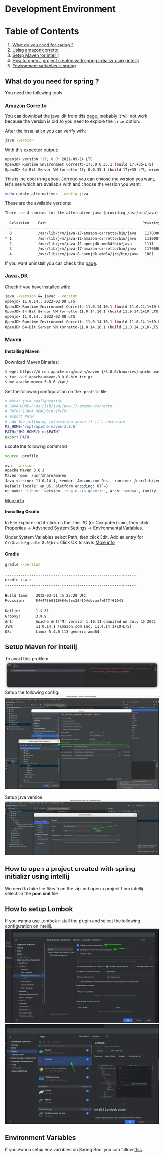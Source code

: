 # Development Environment

# Table of Contents
1. [What do you need for spring ?](#what-do-you-need-for-spring)
2. [Using amazon corretto](#amazon-corretto)
3. [Setup Maven for intellij](#setup-maven-for-intellij)
4. [How to open a project created with spring initializr using intellij](#how-to-open-a-project-created-with-spring-initializr-using-intellij)
5. [Environment variables in spring](#environment-variables)

## What do you need for spring ?
You need the following tools

### Amazon Corretto
You can download the java jdk from this [page](https://docs.aws.amazon.com/corretto/latest/corretto-17-ug/generic-linux-install.html), probably it will not work because the version is old so you need to explore the `linux` option.

After the installation you can verify with:
```bash
java -version
```
With this expected output:
```bash
openjdk version "17;.0.0" 2021-09-14 LTS
OpenJDK Runtime Environment Corretto-17;.0.0.35.1 (build 17;+35-LTS)
OpenJDK 64-Bit Server VM Corretto-17;.0.0.35.1 (build 17;+35-LTS, mixed mode, sharing)
```
This is the cool thing about Corretto you can choose the version you want, let's see which are available with and choose the version you want:
```bash
sudo update-alternatives --config java
```
These are the available versions:
```bash
There are 4 choices for the alternative java (providing /usr/bin/java).

  Selection    Path                                            Priority   Status
------------------------------------------------------------
  0            /usr/lib/jvm/java-17-amazon-corretto/bin/java    11700002  auto mode
* 1            /usr/lib/jvm/java-11-amazon-corretto/bin/java    11100014  manual mode
  2            /usr/lib/jvm/java-11-openjdk-amd64/bin/java      1111      manual mode
  3            /usr/lib/jvm/java-17-amazon-corretto/bin/java    11700002  manual mode
  4            /usr/lib/jvm/java-8-openjdk-amd64/jre/bin/java   1081      manual mode
```
If you want uninstall you can check this [page](https://docs.aws.amazon.com/corretto/latest/corretto-17-ug/generic-linux-install.html).
### Java JDK
Check if you have installed with:
```bash
java --version && javac --version
openjdk 11.0.14.1 2022-02-08 LTS
OpenJDK Runtime Environment Corretto-11.0.14.10.1 (build 11.0.14.1+10-LTS)
OpenJDK 64-Bit Server VM Corretto-11.0.14.10.1 (build 11.0.14.1+10-LTS, mixed mode)
openjdk 11.0.14.1 2022-02-08 LTS
OpenJDK Runtime Environment Corretto-11.0.14.10.1 (build 11.0.14.1+10-LTS)
OpenJDK 64-Bit Server VM Corretto-11.0.14.10.1 (build 11.0.14.1+10-LTS, mixed mode)
```
### Maven

#### Installing Maven

Download Maven Binaries:
```bash
$ wget https://dlcdn.apache.org/maven/maven-3/3.8.6/binaries/apache-maven-3.8.6-bin.tar.gz
$ tar -xvf apache-maven-3.8.6-bin.tar.gz
$ mv apache-maven-3.8.6 /opt/
```
Set the following configuration on the ``.profile`` file
```bash
# maven java configuration
# JAVA_HOME='/usr/lib/jvm/java-17-amazon-corretto'
# PATH="$JAVA_HOME/bin:$PATH"
# export PATH
# add the following information above if it's necessary
M2_HOME='/opt/apache-maven-3.8.6'
PATH="$M2_HOME/bin:$PATH"
export PATH
```
Excute the following command
```bash
source .profile
```

```bash
mvn --version
Apache Maven 3.6.3
Maven home: /usr/share/maven
Java version: 11.0.14.1, vendor: Amazon.com Inc., runtime: /usr/lib/jvm/java-11-amazon-corretto
Default locale: en_US, platform encoding: UTF-8
OS name: "linux", version: "5.4.0-113-generic", arch: "amd64", family: "unix"
```
[More info](https://www.digitalocean.com/community/tutorials/install-maven-linux-ubuntu)
#### Installing Gradle
In File Explorer right-click on the This PC (or Computer) icon, then click Properties -> Advanced System Settings -> Environmental Variables.

Under System Variables select Path, then click Edit. Add an entry for `C:\Gradle\gradle-8.6\bin`. Click OK to save.
[More info](https://gradle.org/install/)
#### Gradle
```bash
gradle --version

------------------------------------------------------------
Gradle 7.4.2
------------------------------------------------------------

Build time:   2022-03-31 15:25:29 UTC
Revision:     540473b8118064efcc264694cbcaa4b677f61041

Kotlin:       1.5.31
Groovy:       3.0.9
Ant:          Apache Ant(TM) version 1.10.11 compiled on July 10 2021
JVM:          11.0.14.1 (Amazon.com Inc. 11.0.14.1+10-LTS)
OS:           Linux 5.4.0-113-generic amd64
```

## Setup Maven for intellij
To avoid this problem
![Example screenshot](./setup-environment-assets/is-not-correct-mave-home.png)
Setup the following config:
![Setup maven](./setup-environment-assets/setup-maven-intellij.png)

Setup java version
![Setup java](./setup-environment-assets/setup-sdk-java-version-jdk.png)
## How to open a project created with spring initializr using intellij

We need to take the files from the zip and open a project from intellij selection the **pom.xml** file

## How to setup Lombok
If you wanna use Lombok install the plugin and select the following configuration on intellij.
![lombok-setup](setup-environment-assets/lombok-intellij-setup.png)
![lombok-plugin](setup-environment-assets/lombok-plugin.png)

## Environment Variables
If you wanna setup env variables on Spring Boot you can follow [this](https://www.youtube.com/watch?v=PmGLn3ua_lU&t=712s).